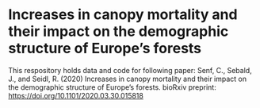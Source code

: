 # Increases in canopy mortality and their impact on the demographic structure of Europe’s forests

This respository holds data and code for following paper: Senf, C., Sebald, J., and Seidl, R. (2020) Increases in canopy mortality and their impact on the demographic structure of Europe’s forests. bioRxiv preprint: https://doi.org/10.1101/2020.03.30.015818

